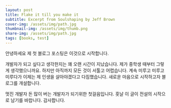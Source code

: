 ```yaml
---
layout: post
title: Flake it till you make it
subtitle: Excerpt from Soulshaping by Jeff Brown
cover-img: /assets/img/path.jpg
thumbnail-img: /assets/img/thumb.png
share-img: /assets/img/path.jpg
tags: [books, test]
---
```


안녕하세요 제 첫 블로그 포스팅은 이것으로 시작합니다.

개발자가 되고 싶다고 생각한지는 꽤 오랜 시간이 지났습니다. 제가 중학생 때부터 그렇게 생각했으니까요. 하지만 아직까지 모든 것이 서툴고 어렵습니다.
계속 미루고 미루고 미루다가 이제는 제 인생을 살아야겠다고 다짐했습니다. 
새로운 마음으로 시작하고자 블로그를 개설합니다. 

멋진 개발자 돈 많이 버는 개발자가 되기위한 첫걸음입니다. 훗날 이 글이 전설의 시작으로 남기를 바랍니다. 감사합니다. 
